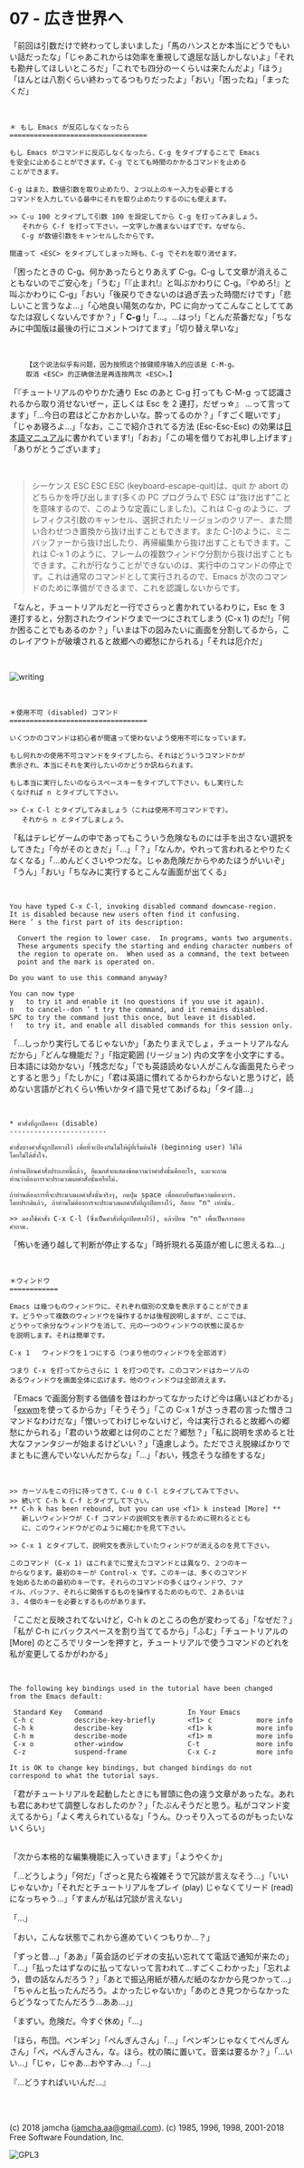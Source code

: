 

# 07 - 広き世界へ

「前回は引数だけで終わってしまいました」「馬のハンスとか本当にどうでもいい話だったな」「じゃあこれからは効率を重視して退屈な話しかしないよ」「それも勘弁してほしいところだ」「これでも四分の一くらいは来たんだよ」「ほう」「ほんとは八割くらい終わってるつもりだったよ」「おい」「困ったね」「まったくだ」  

<br>  

    ＊ もし Emacs が反応しなくなったら
    ==================================
    
    もし Emacs がコマンドに反応しなくなったら、C-g をタイプすることで Emacs
    を安全に止めることができます。C-g でとても時間のかかるコマンドを止める
    ことができます。
    
    C-g はまた、数値引数を取り止めたり、２つ以上のキー入力を必要とする
    コマンドを入力している最中にそれを取り止めたりするのにも使えます。
    
    >> C-u 100 とタイプして引数 100 を設定してから C-g を打ってみましょう。
       それから C-f を打って下さい。一文字しか進まないはずです。なぜなら、
       C-g が数値引数をキャンセルしたからです。
    
    間違って <ESC> をタイプしてしまった時も、C-g でそれを取り消せます。

「困ったときの C-g。何かあったらとりあえず C-g。C-g して文章が消えることもないのでご安心を」「うむ」「『止まれ!』と叫ぶかわりに C-g。『やめろ!』と叫ぶかわりに C-g」「おい」「後戻りできないのは過ぎ去った時間だけです」「悲しいこと言うなよ…」「心地良い陽気のなか，PC に向かってこんなことしててあなたは寂しくないんですか？」「 **C-g** !」「…。…はっ!」「とんだ茶番だな」「ちなみに中国版は最後の行にコメントつけてます」「切り替え早いな」  

<br>  

        【这个说法似乎有问题，因为按照这个按键顺序输入的应该是 C-M-g。
        取消 <ESC> 的正确做法是再连按两次 <ESC>。】  

「『チュートリアルのやりかた通り Esc のあと C-g 打っても C-M-g って認識されるから取り消せないぜー，正しくは Esc を 2 連打，だぜっ☆』 …って言ってます」「…今日の君はどこかおかしいな。酔ってるのか？」「すごく眠いです」「じゃあ寝ろよ…」「なお，ここで紹介されてる方法 (Esc-Esc-Esc) の効果は[日本語マニュアル](https://ayatakesi.github.io/emacs/26.1/html/Quitting.html#Quitting)に書かれています!」「おお」「この場を借りてお礼申し上げます」「ありがとうございます」  

<br>  

> シーケンス ESC ESC ESC (keyboard-escape-quit)は、quit か abort のどちらかを呼び出します(多くの PC プログラムで ESC は“抜け出す”ことを意味するので、このような定義にしました)。これは C-g のように、プレフィクス引数のキャンセル、選択されたリージョンのクリアー、また問い合わせつき置換から抜け出すこともできます。また C-]のように、ミニバッファーから抜け出したり、再帰編集から抜け出すこともできます。これは C-x 1 のように、フレームの複数ウィンドウ分割から抜け出すこともできます。これが行なうことができないのは、実行中のコマンドの停止です。これは通常のコマンドとして実行されるので、Emacs が次のコマンドのために準備ができるまで、これを認識しないからです。  

「なんと，チュートリアルだと一行でさらっと書かれているわりに，Esc を 3 連打すると，分割されたウインドウまで一つにされてしまう (C-x 1) のだ!」「何か困ることでもあるのか？」「いまは下の図みたいに画面を分割してるから，このレイアウトが破壊されると故郷への郷愁にかられる」「それは厄介だ」  

<br>  

![writing](./images/writing.png)  

<br>  

    ＊使用不可 (disabled) コマンド
    ==================================
    
    いくつかのコマンドは初心者が間違って使わないよう使用不可になっています。
    
    もし何れかの使用不可コマンドをタイプしたら、それはどういうコマンドかが
    表示され、本当にそれを実行したいのかどうか訊ねられます。
    
    もし本当に実行したいのならスペースキーをタイプして下さい。もし実行した
    くなければ n とタイプして下さい。
    
    >> C-x C-l とタイプしてみましょう（これは使用不可コマンドです）。
       それから n とタイプしましょう。

「私はテレビゲームの中であってもこういう危険なものには手を出さない選択をしてきた」「今がそのときだ」「…」「？」「なんか，やれって言われるとやりたくなくなる」「…めんどくさいやつだな。じゃあ危険だからやめたほうがいいぞ」「うん」「おい」「ちなみに実行するとこんな画面が出てくる」  

<br>  

    You have typed C-x C-l, invoking disabled command downcase-region.
    It is disabled because new users often find it confusing.
    Here ’ s the first part of its description:
    
      Convert the region to lower case.  In programs, wants two arguments.
      These arguments specify the starting and ending character numbers of
      the region to operate on.  When used as a command, the text between
      point and the mark is operated on.
    
    Do you want to use this command anyway?
    
    You can now type
    y   to try it and enable it (no questions if you use it again).
    n   to cancel--don ’ t try the command, and it remains disabled.
    SPC to try the command just this once, but leave it disabled.
    !   to try it, and enable all disabled commands for this session only.

「…しっかり実行してるじゃないか」「あたりまえでしょ，チュートリアルなんだから」「どんな機能だ？」「指定範囲 (リージョン) 内の文字を小文字にする。日本語には効かない」「残念だな」「でも英語読めない人がこんな画面見たらぞっとすると思う」「たしかに」「君は英語に慣れてるからわからないと思うけど，読めない言語がどれくらい怖いかタイ語で見せてあげるね」「タイ語…」  

<br>  

    * คำสั่งที่ถูกปิดทาง (disable)
    ------------------------
    
    คำสั่งบางคำสั่งถูกปิดทางไว้ เพื่อที่จะป้องกันไม่ให้ผู้ที่เริ่มต้นใช้ (beginning user) ใช้ได้
    โดยไม่ได้ตั้งใจ.
    
    ถ้าท่านป้อนคำสั่งประเภทนี้แล้ว, อีแมกส์จะแสดงข้อความว่าคำสั่งนั้นคืออะไร, และจะถาม
    ท่านว่าต้องการจะประมวลผลคำสั่งนั้นหรือไม่.
    
    ถ้าท่านต้องการที่จะประมวลผลคำสั่งนั้นจริงๆ, กดปุ่ม space เพื่อตอบยืนยันความต้องการ.
    โดยปรกติแล้ว, ถ้าท่านไม่ต้องการจะประมวลผลคำสั่งที่ถูกปิดทางไว้, ก็ตอบ "n" เท่านั้น.
    
    >> ลองใช้คำสั่ง C-x C-l (ซึ่งเป็นคำสั่งที่ถูกปิดทางไว้), แล้วป้อน "n" เพื่อเป็นการตอบ
    คำถาม.

「怖いを通り越して判断が停止するな」「時折現れる英語が癒しに思えるね…」  

<br>  

    ＊ウィンドウ
    ============
    
    Emacs は幾つものウィンドウに、それぞれ個別の文章を表示することができま
    す。どうやって複数のウィンドウを操作するかは後程説明しますが、ここでは、
    どうやって余分なウィンドウを消して、元の一つのウィンドウの状態に戻るか
    を説明します。それは簡単です。
    
    C-x 1	ウィンドウを１つにする（つまり他のウィンドウを全部消す）
    
    つまり C-x を打ってからさらに 1 を打つのです。このコマンドはカーソルの
    あるウィンドウを画面全体に広げます。他のウィンドウは全部消えます。

「Emacs で画面分割する価値を昔はわかってなかったけど今は痛いほどわかる」「[exwm](https://github.com/ch11ng/exwm/wiki)を使ってるからか」「そうそう」「この C-x 1 がさっき君の言った憎きコマンドなわけだな」「憎いってわけじゃないけど，今は実行されると故郷への郷愁にかられる」「君のいう故郷とは何のことだ？郷愁？」「私に説明を求めると壮大なファンタジーが始まるけどいい？」「遠慮しよう。ただでさえ脱線ばかりでまともに進んでいないんだからな」「…」「おい，残念そうな顔をするな」  

<br>  

    >> カーソルをこの行に持ってきて、C-u 0 C-l とタイプしてみて下さい。
    >> 続いて C-h k C-f とタイプして下さい。
    ** C-h k has been rebound, but you can use <f1> k instead [More] **
       新しいウィンドウが C-f コマンドの説明文を表示するために現れるととも
       に、このウィンドウがどのように縮むかを見て下さい。
    
    >> C-x 1 とタイプして、説明文を表示していたウィンドウが消えるのを見て下さい。
    
    このコマンド (C-x 1) はこれまでに覚えたコマンドとは異なり、２つのキー
    からなります。最初のキーが Control-x です。このキーは、多くのコマンド
    を始めるための最初のキーです。それらのコマンドの多くはウィンドウ、ファ
    イル、バッファ、それらに関係するものを操作するためのもので、２あるいは
    ３、４個のキーを必要とするものがあります。

「ここだと反映されてないけど，C-h k のところの色が変わってる」「なぜだ？」「私が C-h にバックスペースを割り当ててるから」「ふむ」「チュートリアルの [More] のところでリターンを押すと，チュートリアルで使うコマンドのどれを私が変更してるかがわかる」  

<br>  

    The following key bindings used in the tutorial have been changed
    from the Emacs default:
    
     Standard Key   Command                     In Your Emacs   
     C-h c          describe-key-briefly        <f1> c           more info
     C-h k          describe-key                <f1> k           more info
     C-h m          describe-mode               <f1> m           more info
     C-x o          other-window                C-t              more info
     C-z            suspend-frame               C-x C-z          more info
    
    It is OK to change key bindings, but changed bindings do not
    correspond to what the tutorial says.

「君がチュートリアルを起動したときにも冒頭に色の違う文章があったな。あれも君にあわせて調整しなおしたのか？」「たぶんそうだと思う。私がコマンド変えてるから」「よく考えられているな」「うん。ひっそり入ってるのがもったいないくらい」  

<br>  
「次から本格的な編集機能に入っていきます」「ようやくか」  

「…どうしよう」「何だ」「ざっと見たら複雑そうで冗談が言えなそう…」「いいじゃないか」「それだとチュートリアルをプレイ (play) じゃなくてリード (read) になっちゃう…」「すまんが私は冗談が言えない」  

「…」  

「おい，こんな状態でこれから進めていくつもりか…？」  

「ずっと昔…」「ああ」「英会話のビデオの支払い忘れてて電話で通知が来たの」「…」「払ったはずなのに払ってないって言われて…すごくこわかった」「忘れよう，昔の話なんだろう？」「あとで振込用紙が積んだ紙のなかから見つかって…」「ちゃんと払ったんだろう。よかったじゃないか」「あのとき見つからなかったらどうなってたんだろう…ああ…」」  

「まずい。危険だ。今すぐ休め」「…」  

「ほら，布団。ペンギン」「ぺんぎんさん」「…」「ペンギンじゃなくてぺんぎんさん」「ぺ，ぺんぎんさん，な。ほら。枕の隣に置いて。音楽は要るか？」「…いい…」「じゃ，じゃあ…おやすみ…」「…」  

『…どうすればいいんだ…』  

<br>  
<br>  

(c) 2018 jamcha (jamcha.aa@gmail.com). (c) 1985, 1996, 1998, 2001-2018 Free Software Foundation, Inc.  

![GPL3](https://www.gnu.org/graphics/gplv3-88x31.png)  

